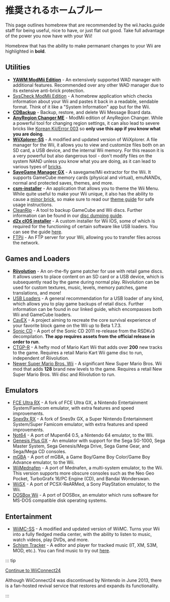 # 推奨されるホームブルー

This page outlines homebrew that are recommended by the wii.hacks.guide staff for being useful, nice to have, or just flat out good. Take full advantage of the power you now have with your Wii!

Homebrew that has the ability to make permanant changes to your Wii are highlighted in **bold**.

## Utilities

- [**YAWM ModMii Edition**](https://oscwii.org/library/app/yawmME) - An extensively supported WAD manager with additional features. Recommended over any other WAD manager due to its extensive anti-brick protection.
- [SysCheck ModMii Edition](https://oscwii.org/library/app/SysCheckME) - A homebrew application which checks information about your Wii and pastes it back in a readable, sendable format. Think of it like a "System Information" app but for the Wii.
- [**CDBackup**](https://oscwii.org/library/app/cdbackup) - Backup, restore, and delete Wii Message Board data.
- [**AnyRegion Changer ME**](https://oscwii.org/library/app/ARCME) - ModMii edition of AnyRegion Changer. While a powerful tool for changing region settings, it can also lead to severe bricks like [Korean Kii/Error 003](bricks#koreankii-error-003-brick) so **only use this app if you know what you are doing**.
- [**WiiXplorer-SS**](https://oscwii.org/library/app/wiixplorer-ss) - A modified and updated version of WiiXplorer. A file manager for the Wii, it allows you to view and customize files both on an SD card, a USB device, and the internal Wii memory. For this reason it is a very powerful but also dangerous tool - don't modify files on the system NAND unless you know what you are doing, as it can lead to various types of [bricks](bricks).
- [**SaveGame Manager GX**](https://oscwii.org/library/app/SaveGame_Manager_GX) - A savegame/Mii extractor for the Wii. It supports GameCube memory cards (physical and virtual), emuNANDs, normal and protected saves, themes, and more.
- [**csm-installer**](https://oscwii.org/library/app/csm-installer) - An application that allows you to theme the Wii Menu. While quite useful to make your Wii unique, it also has the ability to cause a [minor brick](bricks#theme-brick), so make sure to read our [theme guide](themes) for safe usage instructions.
- [CleanRip](https://oscwii.org/library/app/CleanRip) - A tool to backup GameCube and Wii discs. Further information can be found in our [disc dumping guide](dump-games).
- [**d2x cIOS installer**](https://oscwii.org/library/app/d2x-cios-installer) - A custom installer for Wii IOS, some of which is required for the functioning of certain software like USB loaders. You can see the guide [here](cios).
- [FTPii](https://oscwii.org/library/app/ftpii) - An FTP server for your Wii, allowing you to transfer files across the network.

## Games and Loaders

- [**Riivolution**](https://wiki.hacks.guide/wiki/Wii:Riivolution) - An on-the-fly game patcher for use with retail game discs. It allows users to place content on an SD card or a USB device, which is subsequently read by the game during normal play. Riivolution can be used for custom textures, music, levels, memory patches, game translations, and more!
- [USB Loaders](wii-loaders) - A general recommendation for a USB loader of any kind, which allows you to play game backups of retail discs. Further information can be found in our linked guide, which encompasses both Wii and GameCube loaders.
- [CavEX](https://oscwii.org/library/app/cavex) - A project aiming to recreate the core survival experience of your favorite block game on the Wii up to Beta 1.7.3.
- [Sonic CD](https://oscwii.org/library/app/SonicCDWii) - A port of the Sonic CD 2011 re-release from the RSDKv3 decompilation. **The app requires assets from the official release in order to run**.
- [CTGP-R](https://www.chadsoft.co.uk/download/) - A hefty mod of Mario Kart Wii that adds over **200** new tracks to the game. Requires a retail Mario Kart Wii game disc to run, independent of Riivolution.
- [Newer Super Mario Bros. Wii](https://newerteam.com/wii/download.html) - A significant New Super Mario Bros. Wii mod that adds **128** brand new levels to the game. Requires a retail New Super Mario Bros. Wii disc and Riivolution to run.

## Emulators

- [FCE Ultra RX](https://oscwii.org/library/app/fceurx) - A fork of FCE Ultra GX, a Nintendo Entertainment System/Famicom emulator, with extra features and speed improvements.
- [Snex9x RX](https://oscwii.org/library/app/Snes9xRX) - A fork of Snes9x GX, a Super Nintendo Entertainment System/Super Famicom emulator, with extra features and speed improvements.
- [Not64](https://oscwii.org/library/app/not64) - A port of Mupen64 0.5, a Nintendo 64 emulator, to the Wii.
- [Genesis Plus GX](https://oscwii.org/library/app/genplus-gx) - An emulator with support for the Sega SG-1000, Sega Master System, Sega Genesis/Mega Drive, Sega Game Gear, and Sega/Mega CD consoles.
- [mGBA](https://oscwii.org/library/app/mgba) - A port of mGBA, a Game Boy/Game Boy Color/Game Boy Advance emulator, to the Wii.
- [WiiMednafen](https://oscwii.org/library/app/wiimednafen) - A port of Mednafen, a multi-system emulator, to the Wii. This version supports more obscure consoles such as the Neo Geo Pocket, TurboGrafx 16/PC Engine (CD), and Bandai Wonderswan.
- [WiiSX](https://oscwii.org/library/app/wiiSX) - A port of PCSX-ReARMed, a Sony PlayStation emulator, to the Wii.
- [DOSBox Wii](https://oscwii.org/library/app/dosbox-wii) - A port of DOSBox, an emulator which runs software for MS-DOS compatible disk operating systems.

## Entertainment

- [WiiMC-SS](https://oscwii.org/library/app/WiiMC-SS) - A modified and updated version of WiiMC. Turns your Wii into a fully fledged media center, with the ability to listen to music, watch videos, play DVDs, and more.
- [Schism Tracker](https://oscwii.org/library/app/schismtracker) - A editor and player for tracked music (IT, XM, S3M, MOD, etc.). You can find music to try out [here](https://modarchive.org/).

::: tip

[Continue to WiiConnect24](wiiconnect24)

Although WiiConnect24 was discontinued by Nintendo in June 2013, there is a fan-hosted revival service that restores and expands its functionality.

:::
